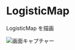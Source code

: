# LogisticMap
LogisticMap を描画

![画面キャプチャー](https://github.com/kenjinote/LogisticMap/wiki/preview.png "画面キャプチャー")
